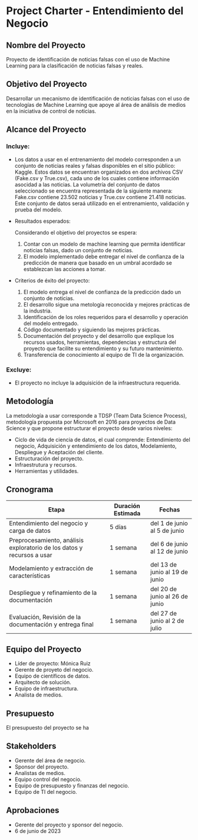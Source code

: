 # Project Charter - Entendimiento del Negocio

## Nombre del Proyecto
Proyecto de identificación de noticias falsas con el uso de Machine Learning para la clasificación de noticias falsas y reales.

## Objetivo del Proyecto

Desarrollar un mecanismo de identificación de noticias falsas con el uso de tecnologías de Machine Learning que apoye al área de análisis de medios en la iniciativa de control de noticias.

## Alcance del Proyecto

### Incluye:

- Los datos a usar en el entrenamiento del modelo corresponden a un conjunto de noticias reales y falsas disponibles en el sitio público: Kaggle. Estos datos se encuentran organizados en dos archivos CSV (Fake.csv y True.csv), cada uno de los cuales contiene información asocidad a las noticias. La volumetría del conjunto de datos seleccionado se encuentra representada de la siguiente manera: Fake.csv contiene 23.502 noticias y True.csv contiene 21.418 noticias.
Este conjunto de datos seraá utilizado en el entrenamiento, validación y prueba del modelo.
    
- Resultados esperados:

  Considerando el objetivo del proyectos se espera:
  1. Contar con un modelo de machine learning que permita identificar noticias falsas, dado un conjunto de noticias.
  2. El modelo implementado debe entregar el nivel de confianza de la predicción de manera que basado en un umbral acordado se establezcan las acciones a tomar.

- Criterios de éxito del proyecto:

  1. El modelo entrega el nivel de confianza de la predicción dado un conjunto de noticias.
  2. El desarrollo sigue una metología reconocida y mejores prácticas de la industria.
  3. Identificación de los roles requeridos para el desarrollo y operación del modelo entregado.
  4. Código documentado y siguiendo las mejores prácticas.
  5. Documentación del proyecto y del desarrollo que explique los recursos usados, herramientas, dependencias y estructura del proyecto que facilite su entendimiento y su futuro mantenimiento.
  6. Transferencia de conocimiento al equipo de TI de la organización.

### Excluye:

- El proyecto no incluye la adquisición de la infraestructura requerida.

## Metodología

La metodología a usar corresponde a TDSP (Team Data Science Process), metodología propuesta por Microsoft en 2016 para proyectos de Data Science y que propone estructurar el proyecto desde varios niveles:
 *  Ciclo de vida de ciencia de datos, el cual comprende: Entendimiento del negocio, Adquisición y entendimiento de los datos, Modelamiento, Despliegue y Aceptación del cliente.
 *  Estructuración del proyecto.
 *  Infraestrutura y recursos.
 *  Herramientas y utilidades.

## Cronograma

| Etapa | Duración Estimada | Fechas |
|------|---------|-------|
| Entendimiento del negocio y carga de datos | 5 días | del 1 de junio al 5 de junio |
| Preprocesamiento, análisis exploratorio de los datos y recursos a usar | 1 semana | del 6 de junio al 12 de junio |
| Modelamiento y extracción de características | 1 semana | del 13 de junio al 19 de junio |
| Despliegue y refinamiento de la documentación | 1 semana | del 20 de junio al 26 de junio |
| Evaluación, Revisión de la documentación y entrega final | 1 semana | del 27 de junio al 2 de julio |


## Equipo del Proyecto

- Líder de proyecto: Mónica Ruiz
- Gerente de proyeto del negocio.
- Equipo de científicos de datos.
- Arquitecto de solución.
- Equipo de infraestructura.
- Analista de medios.

## Presupuesto

El presupuesto del proyecto se ha 

## Stakeholders

- Gerente del área de negocio.
- Sponsor del proyecto.
- Analistas de medios.
- Equipo control del negocio.
- Equipo de presupuesto y finanzas del negocio.
- Equipo de TI del negocio.

## Aprobaciones

- Gerente del proyecto y sponsor del negocio.
- 6 de junio de 2023
